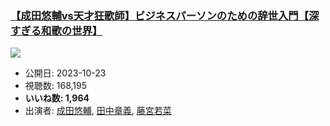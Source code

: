 ### [【成田悠輔vs天才狂歌師】ビジネスパーソンのための辞世入門【深すぎる和歌の世界】](https://www.youtube.com/watch?v=jwrwSBZjTPU)
[![](https://img.youtube.com/vi/jwrwSBZjTPU/sddefault.jpg)](https://www.youtube.com/watch?v=jwrwSBZjTPU)
-   公開日: 2023-10-23
-   視聴数: 168,195
-   **いいね数: 1,964**
-   出演者: [成田悠輔](/rehacq_fan/people/成田悠輔 "wikilink"), [田中章義](/rehacq_fan/people/田中章義 "wikilink"), [藤宮若菜](/rehacq_fan/people/藤宮若菜 "wikilink")
